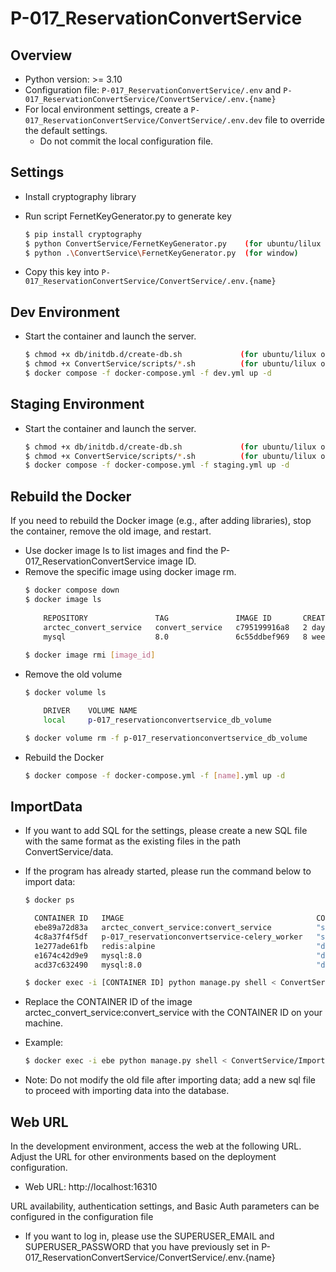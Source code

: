 # P-017_ReservationConvertService


## Overview

- Python version: >= 3.10
- Configuration file: `P-017_ReservationConvertService/.env` and `P-017_ReservationConvertService/ConvertService/.env.{name}` 
- For local environment settings, create a `P-017_ReservationConvertService/ConvertService/.env.dev` file to override the default settings.
  - Do not commit the local configuration file.

## Settings
- Install cryptography library
- Run script FernetKeyGenerator.py to generate key 
    ```bash
    $ pip install cryptography
    $ python ConvertService/FernetKeyGenerator.py    (for ubuntu/lilux or macos)
    $ python .\ConvertService\FernetKeyGenerator.py  (for window)
    ```

- Copy this key into `P-017_ReservationConvertService/ConvertService/.env.{name}`


## Dev Environment

- Start the container and launch the server.

    ```bash
    $ chmod +x db/initdb.d/create-db.sh             (for ubuntu/lilux or macos)
    $ chmod +x ConvertService/scripts/*.sh          (for ubuntu/lilux or macos)
    $ docker compose -f docker-compose.yml -f dev.yml up -d
    ```

## Staging Environment

- Start the container and launch the server.

    ```bash
    $ chmod +x db/initdb.d/create-db.sh             (for ubuntu/lilux or macos)
    $ chmod +x ConvertService/scripts/*.sh          (for ubuntu/lilux or macos)
    $ docker compose -f docker-compose.yml -f staging.yml up -d
    ```

## Rebuild the Docker

If you need to rebuild the Docker image (e.g., after adding libraries), stop the container, remove the old image, and restart.

  - Use docker image ls to list images and find the P-017_ReservationConvertService image ID.
- Remove the specific image using docker image rm.
  ```bash
  $ docker compose down
  $ docker image ls
    
      REPOSITORY               TAG               IMAGE ID       CREATED       SIZE
      arctec_convert_service   convert_service   c795199916a8   2 days ago    421MB
      mysql                    8.0               6c55ddbef969   8 weeks ago   591MB
    
  $ docker image rmi [image_id]
  ```
- Remove the old volume
    ```bash
    $ docker volume ls
    
        DRIVER    VOLUME NAME
        local     p-017_reservationconvertservice_db_volume
    
    $ docker volume rm -f p-017_reservationconvertservice_db_volume
    ```
- Rebuild the Docker
  ```bash
  $ docker compose -f docker-compose.yml -f [name].yml up -d
  ```

## ImportData
- If you want to add SQL for the settings, please create a new SQL file with the same format as the existing files in the path ConvertService/data.
- If the program has already started, please run the command below to import data:
  ```bash
  $ docker ps
  
    CONTAINER ID   IMAGE                                           COMMAND                  CREATED       STATUS                PORTS                                                    NAMES
    ebe89a72d83a   arctec_convert_service:convert_service          "sh -c './scripts/wa…"   11 days ago   Up 6 days             0.0.0.0:16310->8000/tcp, :::16310->8000/tcp              p-017_reservationconvertservice-server-1
    4c8a37f4f5df   p-017_reservationconvertservice-celery_worker   "sh -c ./scripts/cel…"   11 days ago   Up 7 days             8000/tcp                                                 p-017_reservationconvertservice-celery_worker-1
    1e277ade61fb   redis:alpine                                    "docker-entrypoint.s…"   11 days ago   Up 7 days (healthy)   0.0.0.0:6379->6379/tcp, :::6379->6379/tcp                p-017_reservationconvertservice-redis-1
    e1674c42d9e9   mysql:8.0                                       "docker-entrypoint.s…"   11 days ago   Up 7 days             33060/tcp, 0.0.0.0:16312->3306/tcp, :::16312->3306/tcp   p-017_reservationconvertservice-db_test-1
    acd37c632490   mysql:8.0                                       "docker-entrypoint.s…"   11 days ago   Up 7 days             33060/tcp, 0.0.0.0:16311->3306/tcp, :::16311->3306/tcp   p-017_reservationconvertservice-db-1
  
  $ docker exec -i [CONTAINER ID] python manage.py shell < ConvertService/ImportData.py
  ```
- Replace the CONTAINER ID of the image arctec_convert_service:convert_service with the CONTAINER ID on your machine.
- Example: 
  ```bash
  $ docker exec -i ebe python manage.py shell < ConvertService/ImportData.py
  ```

- Note: Do not modify the old file after importing data; add a new sql file to proceed with importing data into the database.

## Web URL
In the development environment, access the web at the following URL. Adjust the URL for other environments based on the deployment configuration.
- Web URL: http://localhost:16310

URL availability, authentication settings, and Basic Auth parameters can be configured in the configuration file
- If you want to log in, please use the SUPERUSER_EMAIL and SUPERUSER_PASSWORD that you have previously set in P-017_ReservationConvertService/ConvertService/.env.{name}